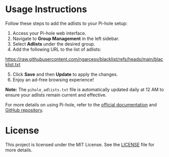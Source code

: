 # #######
# Usage Instructions

Follow these steps to add the adlists to your Pi-hole setup:

1. Access your Pi-hole web interface.
2. Navigate to **Group Management** in the left sidebar.
3. Select **Adlists** under the desired group.
4. Add the following URL to the list of adlists:

https://raw.githubusercontent.com/ngarcesv/blacklist/refs/heads/main/blacklist.txt

5. Click **Save** and then **Update** to apply the changes.
6. Enjoy an ad-free browsing experience!

**Note:** The `pihole_adlists.txt` file is automatically updated daily at 12 AM to ensure your adlists remain current and effective.

For more details on using Pi-hole, refer to the [official documentation](https://pi-hole.net/) and [GitHub repository](https://github.com/pi-hole/pi-hole).

# #######
# License

This project is licensed under the MIT License. See the [LICENSE](LICENSE) file for more details.